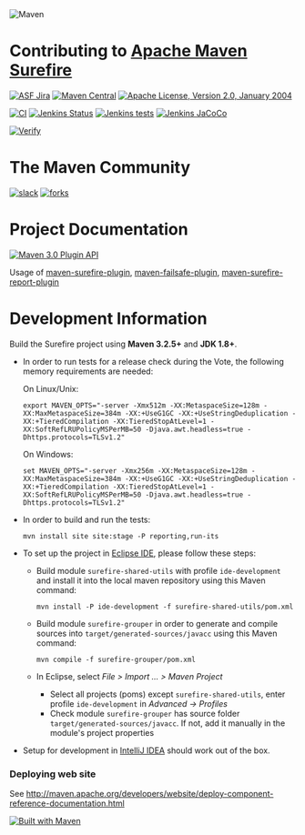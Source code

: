 <!---
 Licensed to the Apache Software Foundation (ASF) under one or more
 contributor license agreements.  See the NOTICE file distributed with
 this work for additional information regarding copyright ownership.
 The ASF licenses this file to You under the Apache License, Version 2.0
 (the "License"); you may not use this file except in compliance with
 the License.  You may obtain a copy of the License at

      http://www.apache.org/licenses/LICENSE-2.0

 Unless required by applicable law or agreed to in writing, software
 distributed under the License is distributed on an "AS IS" BASIS,
 WITHOUT WARRANTIES OR CONDITIONS OF ANY KIND, either express or implied.
 See the License for the specific language governing permissions and
 limitations under the License.
-->

<img src="https://maven.apache.org/images/maven-logo-black-on-white.png" alt="Maven"/>

Contributing to [Apache Maven Surefire](https://maven.apache.org/surefire/)
======================

[![ASF Jira](https://img.shields.io/endpoint?url=https%3A%2F%2Fmaven.apache.org%2Fbadges%2Fasf_jira-SUREFIRE.json&style=for-the-badge)][jira]
[![Maven Central](https://img.shields.io/maven-central/v/org.apache.maven.surefire/surefire.svg?label=Maven%20Central&style=for-the-badge)](https://search.maven.org/artifact/org.apache.maven.plugins/maven-surefire-plugin)
[![Apache License, Version 2.0, January 2004](https://img.shields.io/github/license/apache/maven.svg?label=License&style=for-the-badge)][license]

[![CI](https://img.shields.io/badge/CI-Jenkins-blue.svg?style=for-the-badge)](https://jenkins-ci.org/)
[![Jenkins Status](https://img.shields.io/jenkins/s/https/ci-maven.apache.org/job/Maven/job/maven-box/job/maven-surefire/job/master.svg?style=for-the-badge)][build]
[![Jenkins tests](https://img.shields.io/jenkins/t/https/ci-maven.apache.org/job/Maven/job/maven-box/job/maven-surefire/job/master.svg?style=for-the-badge)][test-results]
[![Jenkins JaCoCo](https://img.shields.io/jenkins/coverage/jacoco/https/ci-maven.apache.org/job/Maven/job/maven-box/job/maven-surefire/job/master.svg?style=for-the-badge&color=green)](https://ci-maven.apache.org/job/Maven/job/maven-box/job/maven-surefire/job/master/lastBuild/jacoco/)

[![Verify](https://github.com/apache/maven-surefire/actions/workflows/maven-verify.yml/badge.svg)](https://github.com/apache/maven-surefire/actions/workflows/maven-verify.yml)

# The Maven Community

[![slack](https://img.shields.io/badge/slack-18/1138-pink.svg?style=for-the-badge)](https://the-asf.slack.com)
[![forks](https://img.shields.io/github/forks/apache/maven-surefire.svg?style=for-the-badge&label=Fork)](https://github.com/apache/maven-surefire/)


# Project Documentation

[![Maven 3.0 Plugin API](https://img.shields.io/badge/maven%20site-documentation-blue.svg?style=for-the-badge)](https://maven.apache.org/surefire/)

Usage of [maven-surefire-plugin], [maven-failsafe-plugin], [maven-surefire-report-plugin]


# Development Information

Build the Surefire project using **Maven 3.2.5+** and **JDK 1.8+**.  

* In order to run tests for a release check during the Vote, the following memory requirements are needed:   

  On Linux/Unix:
  ```
  export MAVEN_OPTS="-server -Xmx512m -XX:MetaspaceSize=128m -XX:MaxMetaspaceSize=384m -XX:+UseG1GC -XX:+UseStringDeduplication -XX:+TieredCompilation -XX:TieredStopAtLevel=1 -XX:SoftRefLRUPolicyMSPerMB=50 -Djava.awt.headless=true -Dhttps.protocols=TLSv1.2"
  ```
  On Windows:
  ```
  set MAVEN_OPTS="-server -Xmx256m -XX:MetaspaceSize=128m -XX:MaxMetaspaceSize=384m -XX:+UseG1GC -XX:+UseStringDeduplication -XX:+TieredCompilation -XX:TieredStopAtLevel=1 -XX:SoftRefLRUPolicyMSPerMB=50 -Djava.awt.headless=true -Dhttps.protocols=TLSv1.2"
  ```

* In order to build and run the tests:  
  ```
  mvn install site site:stage -P reporting,run-its
  ```

* To set up the project in [Eclipse IDE](https://www.eclipse.org/), please follow these steps:

  * Build module `surefire-shared-utils` with profile `ide-development` and install it into the local maven repository using this Maven command:
    ```
    mvn install -P ide-development -f surefire-shared-utils/pom.xml
    ```
  * Build module `surefire-grouper` in order to generate and compile sources into `target/generated-sources/javacc` using this Maven command:
    ```
    mvn compile -f surefire-grouper/pom.xml
    ```
  * In Eclipse, select _File > Import ... > Maven Project_

     * Select all projects (poms) except `surefire-shared-utils`,
       enter profile `ide-development` in _Advanced -> Profiles_
     * Check module `surefire-grouper` has source folder `target/generated-sources/javacc`.
       If not, add it manually in the module's project properties

* Setup for development in [IntelliJ IDEA](https://www.jetbrains.com/idea/) should work out of the box.

### Deploying web site

See http://maven.apache.org/developers/website/deploy-component-reference-documentation.html

[![Built with Maven](http://maven.apache.org/images/logos/maven-feather.png)](https://maven.apache.org/surefire/)


[jira]: https://issues.apache.org/jira/browse/SUREFIRE/
[license]: https://www.apache.org/licenses/LICENSE-2.0
[build]: https://ci-maven.apache.org/job/Maven/job/maven-box/job/maven-surefire/job/master/
[test-results]: https://ci-maven.apache.org/job/Maven/job/maven-box/job/maven-surefire/job/master/lastCompletedBuild/testReport/
[Join us @ irc://freenode/maven]: https://www.irccloud.com/invite?channel=maven&amp;hostname=irc.freenode.net&amp;port=6697&amp;ssl=1
[Webchat with us @channel maven]: http://webchat.freenode.net/?channels=%23maven
[JIRA Change Log]: https://issues.apache.org/jira/browse/SUREFIRE/?selectedTab=com.atlassian.jira.jira-projects-plugin:changelog-panel
[maven-surefire-plugin]: https://maven.apache.org/surefire/maven-surefire-plugin/usage.html
[maven-failsafe-plugin]: https://maven.apache.org/surefire/maven-failsafe-plugin/usage.html
[maven-surefire-report-plugin]: https://maven.apache.org/surefire/maven-surefire-report-plugin/usage.html

